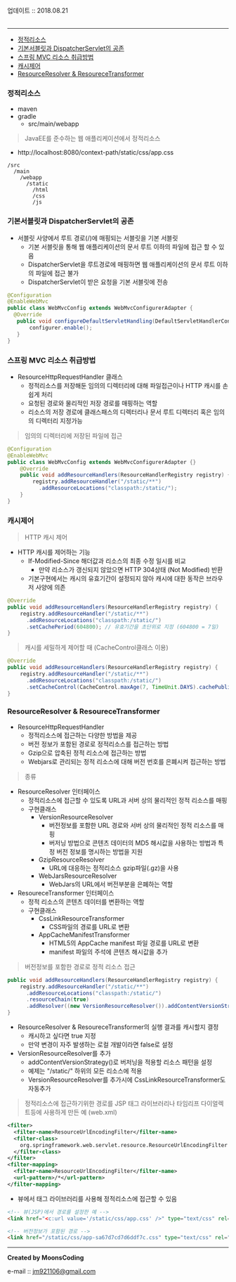 
<div class="pull-right">  업데이트 :: 2018.08.21 </div><br>

---

<!-- @import "[TOC]" {cmd="toc" depthFrom=1 depthTo=6 orderedList=false} -->
<!-- code_chunk_output -->

* [정적리소스](#정적리소스)
* [기본서블릿과 DispatcherServlet의 공존](#기본서블릿과-dispatcherservlet의-공존)
* [스프링 MVC 리소스 취급방법](#스프링-mvc-리소스-취급방법)
* [캐시제어](#캐시제어)
* [ResourceResolver & ResoureceTransformer](#resourceresolver-resourecetransformer)

<!-- /code_chunk_output -->

### 정적리소스

- maven
- gradle
  - src/main/webapp

> JavaEE를 준수하는 웹 애플리케이션에서 정적리소스

- http://localhost:8080/context-path/static/css/app.css

```
/src
  /main
    /webapp
      /static
        /html
        /css
        /js
```

### 기본서블릿과 DispatcherServlet의 공존

- 서블릿 사양에서 루트 경로(/)에 매핑되는 서블릿을 기본 서블릿
  - 기본 서블릿을 통해 웹 애플리케이션의 문서 루트 이하의 파일에 접근 할 수 있음
  - DispatcherServlet을 루트경로에 매핑하면 웹 애플리케이션의 문서 루트 이하의 파일에 접근 불가
  - DispatcherServlet이 받은 요청을 기본 서블릿에 전송

```java
@Configuration
@EnableWebMvc
public class WebMvcConfig extends WebMvcConfigurerAdapter {
  @Override
   public void configureDefaultServletHandling(DefaultServletHandlerConfigurer configurer) {
       configurer.enable();
   }
}
```

### 스프링 MVC 리소스 취급방법

- ResourceHttpRequestHandler 클래스
  - 정적리소스를 저장해둔 임의의 디렉터리에 대해 파일접근이나 HTTP 캐시를 손쉽게 처리
  - 요청된 경로와 물리적인 저장 경로를 매핑하는 역할
  - 리소스의 저장 경로에 클래스패스의 디렉터리나 문서 루트 디렉터리 혹은 임의의 디렉터리 지정가능

> 임의의 디렉터리에 저장된 파일에 접근

```java
@Configuration
@EnableWebMvc
public class WebMvcConfig extends WebMvcConfigurerAdapter {}
    @Override
    public void addResourceHandlers(ResourceHandlerRegistry registry) {
        registry.addResourceHandler("/static/**")
          .addResourceLocations("classpath:/static/");
    }
}
```

### 캐시제어

> HTTP 캐시 제어

- HTTP 캐시를 제어하는 기능
  - If-Modified-Since 해더값과 리소스의 최종 수정 일시를 비교
    - 만약 리소스가 갱신되지 않았으면 HTTP 304상태 (Not Modified) 반환
  - 기본구현에서는 캐시의 유효기간이 설정되지 않아 캐시에 대한 동작은 브라우저 사양에 의존

```java
@Override
public void addResourceHandlers(ResourceHandlerRegistry registry) {
    registry.addResourceHandler("/static/**")
      .addResourceLocations("classpath:/static/")
      .setCachePeriod(604800); // 유효기간을 초단위로 지정 (604800 = 7일)
}
```

> 캐시를 세밀하게 제어할 때 (CacheControl클래스 이용)

```java
@Override
public void addResourceHandlers(ResourceHandlerRegistry registry) {
    registry.addResourceHandler("/static/**")
      .addResourceLocations("classpath:/static/")
      .setCacheControl(CacheControl.maxAge(7, TimeUnit.DAYS).cachePublic());
}
```

### ResourceResolver & ResoureceTransformer

- ResourceHttpRequestHandler
  - 정적리소스에 접근하는 다양한 방법을 제공
  - 버전 정보가 포함된 경로로 정적리소스를 접근하는 방법
  - Gzip으로 압축된 정적 리소스에 접근하는 방법
  - Webjars로 관리되는 정적 리소스에 대해 버전 번호를 은폐시켜 접근하는 방법

> 종류

- ResourceResolver 인터페이스
  - 정적리소스에 접근할 수 있도록 URL과 서버 상의 물리적인 정적 리소스를 매핑
  - 구현클래스
    - VersionResourceResolver
      - 버전정보를 포함한 URL 경로와 서버 상의 물리적인 정적 리소스를 매핑
      - 버저닝 방법으로 콘텐츠 데이터의 MD5 해시값을 사용하는 방법과 특정 버전 정보를 명시하는 방법을 지원
    - GzipResourceResolver
      - URL에 대응하는 정적리소스 gzip파일(.gz)을 사용
    - WebJarsResourceResolver
      - WebJars의 URL에서 버전부분을 은폐하는 역할
- ResoureceTransformer 인터페이스
  - 정적 리소스의 콘텐츠 데이터를 변환하는 역할
  - 구현클래스
    - CssLinkResourceTransformer
      - CSS파일의 경로를 URL로 변환
    - AppCacheManifestTransformer
      - HTML5의 AppCache manifest 파일 경로를 URL로 변환
      - manifest 파일의 주석에 콘텐츠 해시값을 추가

> 버전정보를 포함한 경로로 정적 리소스 접근

```java
public void addResourceHandlers(ResourceHandlerRegistry registry) {
    registry.addResourceHandler("/static/**")
      .addResourceLocations("classpath:/static/")
      .resourceChain(true)
      .addResolver((new VersionResourceResolver()).addContentVersionStrategy("/**"));
}
```

- ResourceResolver & ResoureceTransformer의 실행 결과를 캐시할지 결정
  - 캐시하고 싶다면 true 지정
  - 만약 변경이 자주 발생하는 로컬 개발이라면 false로 설정
- VersionResourceResolver를 추가
  - addContentVersionStrategy()로 버저닝을 적용할 리소스 패턴을 설정
  - 예제는 "/static/" 하위의 모든 리소스에 적용
  - VersionResourceResolver를 추가시에 CssLinkResourceTransformer도 자동추가

> 정적리소스에 접근하기위한 경로를 JSP 태그 라이브러리나 타임리프 다이얼렉트등에 사용하게 만든 예 (web.xml)

```xml
<filter>
  <filter-name>ResourceUrlEncodingFilter</filter-name>
  <filter-class>
    org.springframework.web.servlet.resource.ResourceUrlEncodingFilter
  </filter-class>
</filter>
<filter-mapping>
  <filter-name>ResourceUrlEncodingFilter</filter-name>
  <url-pattern>/*</url-pattern>
</filter-mapping>
```

- 뷰에서 태그 라이브러리를 사용해 정적리소스에 접근할 수 있음

```html
<!-- 뷰(JSP)에서 경로를 설정한 예 -->
<link href="<c:url value='/static/css/app.css' />" type="text/css" rel="stylesheet" />

<!-- 버전정보가 포함된 경로 -->
<link href="/static/css/app-sa67d7cd7d6ddf7c.css" type="text/css" rel="stylesheet" />
```


---

**Created by MoonsCoding**

e-mail :: jm921106@gmail.com
